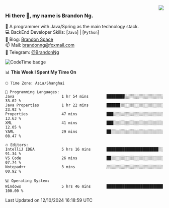 <img  align="right" src="https://github-readme-stats-brandon0824.vercel.app/api/top-langs/?username=brandon0824&layout=compact">

### Hi there 👋, my name is Brandon Ng.

🌱 A programmer with Java/Spring as the main technology stack.  
💻 BackEnd Developer Skills: [`Java`] | [`Python`]  
📝 Blog: [Brandon Space](https://brandonng.tech)  
📫 Mail: brandonng@foxmail.com  
📰 Telegram: [@BrandonNg](https://t.me/BrandonNg24)  

![CodeTime badge](https://img.shields.io/endpoint?style=flat-square&url=https%3A%2F%2Fapi.codetime.dev%2Fshield%3Fid%3D128%26project%3D%26in%3D604800000)

<!--START_SECTION:waka-->
📊 **This Week I Spent My Time On** 

```text
🕑︎ Time Zone: Asia/Shanghai

💬 Programming Languages: 
Java                     1 hr 54 mins        ████████░░░░░░░░░░░░░░░░░   33.02 % 
Java Properties          1 hr 22 mins        ██████░░░░░░░░░░░░░░░░░░░   23.92 % 
Properties               47 mins             ███░░░░░░░░░░░░░░░░░░░░░░   13.63 % 
XML                      41 mins             ███░░░░░░░░░░░░░░░░░░░░░░   12.05 % 
YAML                     29 mins             ██░░░░░░░░░░░░░░░░░░░░░░░   08.47 % 

🔥 Editors: 
IntelliJ IDEA            5 hrs 16 mins       ███████████████████████░░   91.34 % 
VS Code                  26 mins             ██░░░░░░░░░░░░░░░░░░░░░░░   07.74 % 
Notepad++                3 mins              ░░░░░░░░░░░░░░░░░░░░░░░░░   00.92 % 

💻 Operating System: 
Windows                  5 hrs 46 mins       █████████████████████████   100.00 % 
```


 Last Updated on 12/10/2024 16:18:59 UTC
<!--END_SECTION:waka-->
